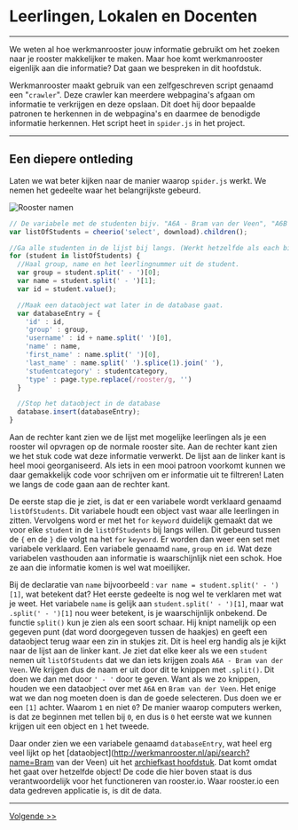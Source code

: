 # Leerlingen, Lokalen en Docenten
---
We weten al hoe werkmanrooster jouw informatie gebruikt om het zoeken naar je rooster makkelijker te maken. Maar hoe komt werkmanrooster eigenlijk aan die informatie? Dat gaan we bespreken in dit hoofdstuk.

Werkmanrooster maakt gebruik van een zelfgeschreven script genaamd een "`crawler`". Deze crawler kan meerdere webpagina's afgaan om informatie te verkrijgen en deze opslaan. Dit doet hij door bepaalde patronen te herkennen in de webpagina's en daarmee de benodigde informatie herkennen. Het script heet in `spider.js` in het project.

---
## Een diepere ontleding
Laten we wat beter kijken naar de manier waarop `spider.js` werkt.
We nemen het gedeelte waar het belangrijkste gebeurd.

![Rooster namen](http://i.imgur.com/89e4Y4M.png)

```javascript
// De variabele met de studenten bijv. "A6A - Bram van der Veen", "A6B - David Veenstra"
var listOfStudents = cheerio('select', download).children();

//Ga alle studenten in de lijst bij langs. (Werkt hetzelfde als each bij templates)
for (student in listOfStudents) {
  //Haal group, name en het leerlingnummer uit de student.
  var group = student.split(' - ')[0];
  var name = student.split(' - ')[1];
  var id = student.value();

  //Maak een dataobject wat later in de database gaat.
  var databaseEntry = {
    'id' : id,
    'group' : group,
    'username' : id + name.split(' ')[0],
    'name' : name,
    'first_name' : name.split(' ')[0],
    'last_name' : name.split(' ').splice(1).join(' '),
    'studentcategory' : studentcategory,
    'type' : page.type.replace(/rooster/g, '')
  }

  //Stop het dataobject in de database
  database.insert(databaseEntry);
}
```
Aan de rechter kant zien we de lijst met mogelijke leerlingen als je een rooster wil opvragen op de normale rooster site. Aan de rechter kant zien we het stuk code wat deze informatie verwerkt. De lijst aan de linker kant is heel mooi georganiseerd. Als iets in een mooi patroon voorkomt kunnen we daar gemakkelijk code voor schrijven om er informatie uit te filtreren! Laten we langs de code gaan aan de rechter kant.

De eerste stap die je ziet, is dat er een variabele wordt verklaard genaamd `listOfStudents`. Dit variabele houdt een object vast waar alle leerlingen in zitten. Vervolgens word er met het `for` `keyword` duidelijk gemaakt dat we voor elke `student` in de `listOfStudents` bij langs willen. Dit gebeurd tussen de `{` en de `}` die volgt na het `for` `keyword`. Er worden dan weer een set met variabele verklaard. Een variabele genaamd `name`, `group` en `id`. Wat deze variabelen vasthouden aan informatie is waarschijnlijk niet een schok. Hoe ze aan die informatie komen is wel wat moeilijker.

Bij de declaratie van `name` bijvoorbeeld : `var name = student.split(' - ')[1]`, wat betekent dat? Het eerste gedeelte is nog wel te verklaren met wat je weet. Het variabele `name` is gelijk aan `student.split(' - ')[1]`, maar wat `.split(' - ')[1]` nou weer betekent, is je waarschijnlijk onbekend. De functie `split()` kun je zien als een soort schaar. Hij knipt namelijk op een gegeven punt (dat word doorgegeven tussen de haakjes) en geeft een dataobject terug waar een zin in stukjes zit. Dit is heel erg handig als je kijkt naar de lijst aan de linker kant. Je ziet dat elke keer als we een `student` nemen uit `listOfStudents` dat we dan iets krijgen zoals `A6A - Bram van der Veen`. We krijgen dus de naam er uit door dit te knippen met `.split()`. Dit doen we dan met door `' - '` door te geven. Want als we zo knippen, houden we een dataobject over met `A6A` en `Bram van der Veen`. Het enige wat we dan nog moeten doen is dan de goede selecteren. Dus doen we er een `[1]` achter. Waarom `1` en niet `0`? De manier waarop computers werken, is dat ze beginnen met tellen bij `0`, en dus is `0` het eerste wat we kunnen krijgen uit een object en `1` het tweede.

Daar onder zien we een variabele genaamd `databaseEntry`, wat heel erg veel lijkt op het [dataobject](http://werkmanrooster.nl/api/search?name=Bram van der Veen) uit het [archiefkast hoofdstuk](/opzoek). Dat komt omdat het gaat over hetzelfde object! De code die hier boven staat is dus verantwoordelijk voor het functioneren van rooster.io. Waar rooster.io een data gedreven applicatie is, is dit de data.

---
[Volgende >>](/handenuitdemouwen)
